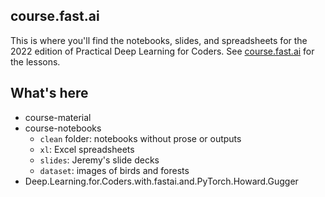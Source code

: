 ## course.fast.ai

This is where you'll find the notebooks, slides, and spreadsheets for the 2022 edition of Practical Deep Learning for Coders. See [course.fast.ai](https://course.fast.ai) for the lessons.

## What's here
- course-material
- course-notebooks
    - `clean` folder: notebooks without prose or outputs
    - `xl`: Excel spreadsheets
    - `slides`: Jeremy's slide decks
    - `dataset`: images of birds and forests
- Deep.Learning.for.Coders.with.fastai.and.PyTorch.Howard.Gugger